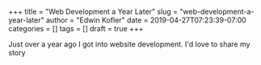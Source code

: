 +++
title = "Web Development a Year Later"
slug = "web-development-a-year-later"
author = "Edwin Kofler"
date = 2019-04-27T07:23:39-07:00
categories = []
tags = []
draft = true
+++

Just over a year ago I got into website development. I'd love to share my story